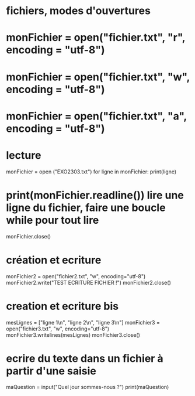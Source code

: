# fichiers, modes d'ouvertures
# monFichier = open("fichier.txt", "r", encoding = "utf-8")
# monFichier = open("fichier.txt", "w", encoding = "utf-8")
# monFichier = open("fichier.txt", "a", encoding = "utf-8")

# lecture

monFichier = open ("EXO2303.txt")
for ligne in monFichier:
    print(ligne)
# print(monFichier.readline()) lire une ligne du fichier, faire une boucle while pour tout lire

monFichier.close()

# création et ecriture
monFichier2 = open("fichier2.txt", "w", encoding="utf-8")
monFichier2.write("TEST ECRITURE FICHIER !")
monFichier2.close()

# creation et ecriture bis
mesLignes = ["ligne 1\n", "ligne 2\n", "ligne 3\n"]
monFichier3 = open("fichier3.txt", "w", encoding="utf-8")
monFichier3.writelines(mesLignes)
monFichier3.close()

# ecrire du texte dans un fichier à partir d'une saisie

maQuestion = input("Quel jour sommes-nous ?")
print(maQuestion)
